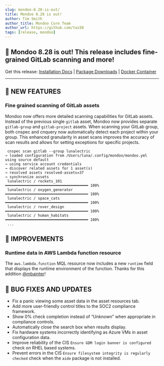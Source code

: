 ```yaml
---
slug: mondoo-8.28-is-out/
title: Mondoo 8.28 is out!
author: Tim Smith
author_title: Mondoo Core Team
author_url: https://github.com/tas50
tags: [release, mondoo]
---
```


## 🥳 Mondoo 8.28 is out! This release includes fine-grained GitLab scanning and more!

Get this release: [Installation Docs](/cnspec/) | [Package Downloads](https://releases.mondoo.com/cnspec/) | [Docker Container](https://hub.docker.com/r/mondoo/cnspec)

---

## 🎉 NEW FEATURES

### Fine grained scanning of GitLab assets

Mondoo now offers more detailed scanning capabilities for GitLab assets. Instead of the previous single `gitlab` asset, Mondoo now provides separate `gitlab-group` and `gitlab-project` assets. When scanning your GitLab group, both cnspec and cnquery now automatically detect each project within your group. This enhanced granularity in asset scans improves the accuracy of scan results and allows for setting exceptions for specific projects.

```text
 cnspec scan gitlab --group lunalectric
→ loaded configuration from /Users/luna/.config/mondoo/mondoo.yml using source default
→ using service account credentials
→ discover related assets for 1 asset(s)
→ resolved assets resolved-assets=37
→ synchronize assets
 lunalectric / rockets_101         ━━━━━━━━━━━━━━━━━━━━━━━━━━━━━━━━━━━━━━ 100%
 lunalectric / oxygen_generator    ━━━━━━━━━━━━━━━━━━━━━━━━━━━━━━━━━━━━━━ 100%
 lunalectric / space_cats          ━━━━━━━━━━━━━━━━━━━━━━━━━━━━━━━━━━━━━━ 100%
 lunalectric / rover_design        ━━━━━━━━━━━━━━━━━━━━━━━━━━━━━━━━━━━━━━ 100%
 lunalectric / human_habitats      ━━━━━━━━━━━━━━━━━━━━━━━━━━━━━━━━━━━━━━ 100%
 ...
```

## 🧹 IMPROVEMENTS

### Runtime data in AWS Lambda function resource

The `aws.lambda.function` MQL resource now includes a new `runtime` field that displays the runtime environment of the function. Thanks for this addition [@mbainter](https://github.com/mbainter)!

## 🐛 BUG FIXES AND UPDATES

- Fix a panic viewing some asset data in the asset resources tab.
- Add more user-friendly control titles to the SOC2 compliance framework.
- Show 0% check completion instead of “Unknown” when appropriate in compliance controls.
- Automatically close the search box when results display.
- Fix hardware systems incorrectly identifying as Azure VMs in asset configuration data.
- Improve reliability of the CIS `Ensure GDM login banner is configured` check on RHEL based systems.
- Prevent errors in the CIS `Ensure filesystem integrity is regularly checked` check when the `aide` package is not installed.
